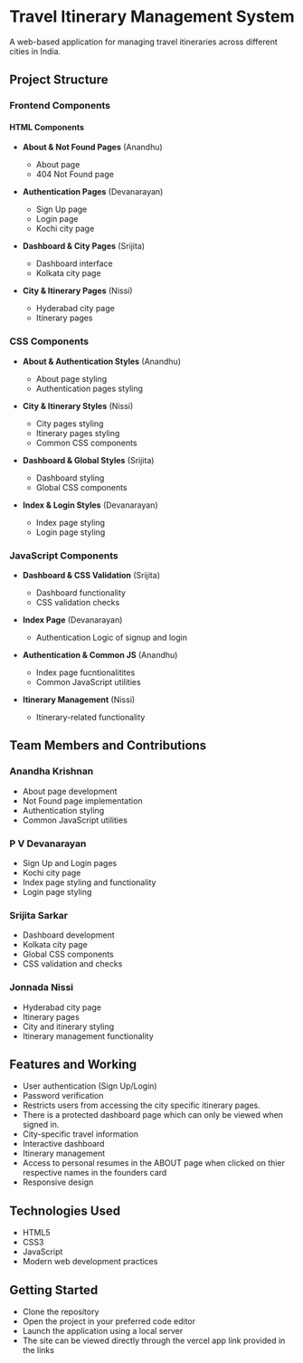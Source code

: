 # Travel Itinerary Management System
A web-based application for managing travel itineraries across different cities in India.

## Project Structure
### Frontend Components
#### HTML Components
- **About & Not Found Pages** (Anandhu)

    - About page
    - 404 Not Found page
  
- **Authentication Pages** (Devanarayan)

    - Sign Up page
    - Login page
    - Kochi city page
  
- **Dashboard & City Pages** (Srijita)

    - Dashboard interface
    - Kolkata city page
- **City & Itinerary Pages** (Nissi)

    - Hyderabad city page
    - Itinerary pages

### CSS Components
- **About & Authentication Styles** (Anandhu)

    - About page styling
    - Authentication pages styling

- **City & Itinerary Styles** (Nissi)

    - City pages styling
    - Itinerary pages styling
    - Common CSS components

- **Dashboard & Global Styles** (Srijita)

    - Dashboard styling
    - Global CSS components
  
- **Index & Login Styles** (Devanarayan)

    - Index page styling
    - Login page styling

### JavaScript Components
- **Dashboard & CSS Validation** (Srijita)

    - Dashboard functionality
    - CSS validation checks

- **Index Page** (Devanarayan)
    - Authentication Logic of signup and login

- **Authentication & Common JS** (Anandhu)

    - Index page fucntionalitites
    - Common JavaScript utilities

- **Itinerary Management** (Nissi)

    - Itinerary-related functionality
  
## Team Members and Contributions
### Anandha Krishnan
- About page development
- Not Found page implementation
- Authentication styling
- Common JavaScript utilities

### P V Devanarayan
- Sign Up and Login pages
- Kochi city page
- Index page styling and functionality
- Login page styling

### Srijita Sarkar
- Dashboard development
- Kolkata city page
- Global CSS components
- CSS validation and checks

### Jonnada Nissi
- Hyderabad city page
- Itinerary pages
- City and itinerary styling
- Itinerary management functionality

##  Features and Working 
- User authentication (Sign Up/Login)
- Password verification
- Restricts users from accessing the city specific itinerary pages.
- There is a protected dashboard page which can only be viewed when signed in.
- City-specific travel information
- Interactive dashboard
- Itinerary management
- Access to personal resumes in the ABOUT page when clicked on thier respective names in the founders card
- Responsive design
  

## Technologies Used
- HTML5
- CSS3
- JavaScript
- Modern web development practices

## Getting Started
- Clone the repository
- Open the project in your preferred code editor
- Launch the application using a local server
- The site can be viewed directly through the vercel app link provided in the links


